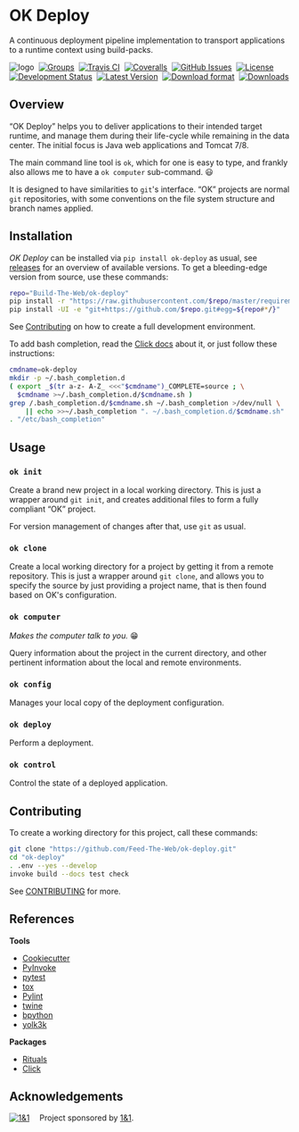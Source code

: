 # OK Deploy

A continuous deployment pipeline implementation to transport applications to a runtime context using build-packs.

![logo](https://raw.githubusercontent.com/Feed-The-Web/ok-deploy/master/docs/_static/img/ok-logo-64.png)
 [![Groups](https://img.shields.io/badge/Google_groups-ftw--users-orange.svg)](https://groups.google.com/forum/#!forum/ftw-users)
 [![Travis CI](https://api.travis-ci.org/Feed-The-Web/ok-deploy.svg)](https://travis-ci.org/Feed-The-Web/ok-deploy)
 [![Coveralls](https://img.shields.io/coveralls/Feed-The-Web/ok-deploy.svg)](https://coveralls.io/r/Feed-The-Web/ok-deploy)
 [![GitHub Issues](https://img.shields.io/github/issues/Feed-The-Web/ok-deploy.svg)](https://github.com/Feed-The-Web/ok-deploy/issues)
 [![License](https://img.shields.io/pypi/l/ok-deploy.svg)](https://github.com/Feed-The-Web/ok-deploy/blob/master/LICENSE)
 [![Development Status](https://pypip.in/status/ok-deploy/badge.svg)](https://pypi.python.org/pypi/ok-deploy/)
 [![Latest Version](https://img.shields.io/pypi/v/ok-deploy.svg)](https://pypi.python.org/pypi/ok-deploy/)
 [![Download format](https://pypip.in/format/ok-deploy/badge.svg)](https://pypi.python.org/pypi/ok-deploy/)
 [![Downloads](https://img.shields.io/pypi/dw/ok-deploy.svg)](https://pypi.python.org/pypi/ok-deploy/)


## Overview

“OK Deploy” helps you to deliver applications to their
intended target runtime, and manage them during their life-cycle
while remaining in the data center.
The initial focus is Java web applications and Tomcat 7/8.

The main command line tool is `ok`, which for one is easy to type,
and frankly also allows me to have a `ok computer` sub-command. :smiley:

It is designed to have similarities to `git`'s interface.
“OK” projects are normal `git` repositories, with some conventions on
the file system structure and branch names applied.


## Installation

*OK Deploy* can be installed via ``pip install ok-deploy`` as usual,
see [releases](https://github.com/Build-The-Web/ok-deploy/releases) for an overview of available versions.
To get a bleeding-edge version from source, use these commands:

```sh
repo="Build-The-Web/ok-deploy"
pip install -r "https://raw.githubusercontent.com/$repo/master/requirements.txt"
pip install -UI -e "git+https://github.com/$repo.git#egg=${repo#*/}"
```

See [Contributing](#contributing) on how to create a full development environment.

To add bash completion, read the [Click docs](http://click.pocoo.org/4/bashcomplete/#activation) about it,
or just follow these instructions:

```sh
cmdname=ok-deploy
mkdir -p ~/.bash_completion.d
( export _$(tr a-z- A-Z_ <<<"$cmdname")_COMPLETE=source ; \
  $cmdname >~/.bash_completion.d/$cmdname.sh )
grep /.bash_completion.d/$cmdname.sh ~/.bash_completion >/dev/null \
    || echo >>~/.bash_completion ". ~/.bash_completion.d/$cmdname.sh"
. "/etc/bash_completion"
```


## Usage

### `ok init`

Create a brand new project in a local working directory.
This is just a wrapper around `git init`, and creates
additional files to form a fully compliant “OK” project.

For version management of changes after that, use `git` as usual.


### `ok clone`

Create a local working directory for a project by getting it from a remote repository.
This is just a wrapper around `git clone`, and allows you
to specify the source by just providing a project name,
that is then found based on OK's configuration.


### `ok computer`

_Makes the computer talk to you._ :grin:

Query information about the project in the current directory,
and other pertinent information about the local and remote environments.


### `ok config`

Manages your local copy of the deployment configuration.


### `ok deploy`

Perform a deployment.


### `ok control`

Control the state of a deployed application.


## Contributing

To create a working directory for this project, call these commands:

```sh
git clone "https://github.com/Feed-The-Web/ok-deploy.git"
cd "ok-deploy"
. .env --yes --develop
invoke build --docs test check
```

See [CONTRIBUTING](https://github.com/Feed-The-Web/ok-deploy/blob/master/CONTRIBUTING.md) for more.


## References

**Tools**

* [Cookiecutter](http://cookiecutter.readthedocs.org/en/latest/)
* [PyInvoke](http://www.pyinvoke.org/)
* [pytest](http://pytest.org/latest/contents.html)
* [tox](https://tox.readthedocs.org/en/latest/)
* [Pylint](http://docs.pylint.org/)
* [twine](https://github.com/pypa/twine#twine)
* [bpython](http://docs.bpython-interpreter.org/)
* [yolk3k](https://github.com/myint/yolk#yolk)

**Packages**

* [Rituals](https://jhermann.github.io/rituals)
* [Click](http://click.pocoo.org/)


## Acknowledgements

[![1&1](https://raw.githubusercontent.com/1and1/1and1.github.io/master/images/1and1-logo-42.png)](https://github.com/1and1)  Project sponsored by [1&1](https://github.com/1and1).

